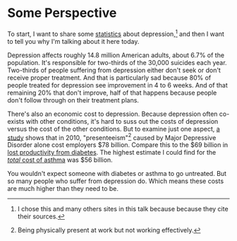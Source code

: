 # Some Perspective

To start, I want to share some [statistics][stats] about depression,[^1] and then I want to tell you why I'm talking about it here today.

Depression affects roughly 14.8 million American adults, about 6.7% of the population. It's responsible for two-thirds of the 30,000 suicides each year. Two-thirds of people suffering from depression either don't seek or don't receive proper treatment. And that is particularly sad because 80% of people treated for depression see improvement in 4 to 6 weeks. And of that remaining 20% that don't improve, half of that happens because people don't follow through on their treatment plans.

There's also an economic cost to depression. Because depression often co-exists with other conditions, it's hard to suss out the costs of depression versus the cost of the other conditions. But to examine just one aspect, [a study][presenteeism] shows that in 2010, "presenteeism"[^2] caused by Major Depressive Disorder alone cost employers $78 billion. Compare this to the $69 billion in [lost productivity from diabetes][diabetes-cost]. The highest estimate I could find for the [_total_ cost of asthma][asthma-cost] was $56 billion.

You wouldn't expect someone with diabetes or asthma to go untreated. But so many people who suffer from depression do. Which means these costs are much higher than they need to be.

[^1]: I chose this and many others sites in this talk because because they cite their sources.
[^2]: Being physically present at work but not working effectively.

[stats]: http://www.dbsalliance.org/site/PageServer?pagename=education_statistics_depression
[presenteeism]: http://www.psychiatrist.com/jcp/article/Pages/2015/v76n02/v76n0204.aspx
[diabetes-cost]: http://www.ncbi.nlm.nih.gov/pmc/articles/PMC3609540/
[asthma-cost]: http://www.cdc.gov/asthma/pdfs/asthma_facts_program_grantees.pdf
